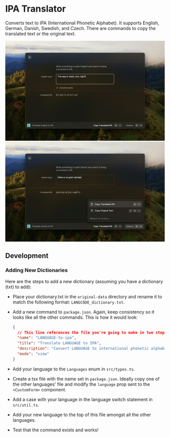 # IPA Translator

Converts text to IPA (International Phonetic Alphabet). It supports English, German, Danish, Swedish, and Czech.
There are commands to copy the translated text or the original text.

![Image](media/ipa-translator-1.png)
![Image](media/ipa-translator-4.png)

## Development

### Adding New Dictionaries

Here are the steps to add a new dictionary (assuming you have a dictionary (txt) to add):

- Place your dictionary.txt in the `original-data` directory and rename it to match the following format: `LANGCODE_dictionary.txt`.
- Add a new command to `package.json`. Again, keep consistency so it looks like all the other commands.
  This is how it would look:

  ```json
  {
    // This line references the file you're going to make in two steps.
    "name": "LANGUAGE-to-ipa",
    "title": "Translate LANGUAGE to IPA",
    "description": "Convert LANGUAGE to international phonetic alphabet.",
    "mode": "view"
  }
  ```

- Add your language to the `Languages` enum in `src/types.ts`.
- Create a tsx file with the name set in `package.json`. Ideally copy one of the
  other languages' file and  modify the `language` prop sent to the `<CustomForm>` component.
- Add a case with your language in the language switch statement in `src/util.ts`.
- Add your new language to the top of this file amongst all the other languages.
- Test that the command exists and works!
